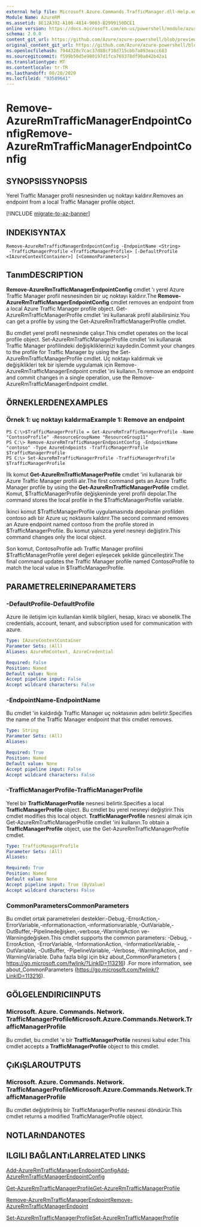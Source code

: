 ```yaml
---
external help file: Microsoft.Azure.Commands.TrafficManager.dll-Help.xml
Module Name: AzureRM
ms.assetid: 8E12A392-A100-4814-9003-B2999150DCE1
online version: https://docs.microsoft.com/en-us/powershell/module/azurerm.trafficmanager/remove-azurermtrafficmanagerendpointconfig
schema: 2.0.0
content_git_url: https://github.com/Azure/azure-powershell/blob/preview/src/ResourceManager/TrafficManager/Commands.TrafficManager2/help/Remove-AzureRmTrafficManagerEndpointConfig.md
original_content_git_url: https://github.com/Azure/azure-powershell/blob/preview/src/ResourceManager/TrafficManager/Commands.TrafficManager2/help/Remove-AzureRmTrafficManagerEndpointConfig.md
ms.openlocfilehash: 7944328c7cac37d88cf18d715cbb7a893eacc683
ms.sourcegitcommit: f599b50d5e980197d1fca769378df90a842b42a1
ms.translationtype: MT
ms.contentlocale: tr-TR
ms.lasthandoff: 08/20/2020
ms.locfileid: "93589641"
---
```

# <span data-ttu-id="2ca93-101">Remove-AzureRmTrafficManagerEndpointConfig</span><span class="sxs-lookup"><span data-stu-id="2ca93-101">Remove-AzureRmTrafficManagerEndpointConfig</span></span>

## <span data-ttu-id="2ca93-102">SYNOPSIS</span><span class="sxs-lookup"><span data-stu-id="2ca93-102">SYNOPSIS</span></span>
<span data-ttu-id="2ca93-103">Yerel Traffic Manager profil nesnesinden uç noktayı kaldırır.</span><span class="sxs-lookup"><span data-stu-id="2ca93-103">Removes an endpoint from a local Traffic Manager profile object.</span></span>

[!INCLUDE [migrate-to-az-banner](../../includes/migrate-to-az-banner.md)]

## <span data-ttu-id="2ca93-104">INDEKI</span><span class="sxs-lookup"><span data-stu-id="2ca93-104">SYNTAX</span></span>

```
Remove-AzureRmTrafficManagerEndpointConfig -EndpointName <String>
 -TrafficManagerProfile <TrafficManagerProfile> [-DefaultProfile <IAzureContextContainer>] [<CommonParameters>]
```

## <span data-ttu-id="2ca93-105">Tanım</span><span class="sxs-lookup"><span data-stu-id="2ca93-105">DESCRIPTION</span></span>
<span data-ttu-id="2ca93-106">**Remove-AzureRmTrafficManagerEndpointConfig** cmdlet 'ı yerel Azure Traffic Manager profil nesnesinden bir uç noktayı kaldırır.</span><span class="sxs-lookup"><span data-stu-id="2ca93-106">The **Remove-AzureRmTrafficManagerEndpointConfig** cmdlet removes an endpoint from a local Azure Traffic Manager profile object.</span></span>
<span data-ttu-id="2ca93-107">Get-AzureRmTrafficManagerProfile cmdlet 'ini kullanarak profil alabilirsiniz.</span><span class="sxs-lookup"><span data-stu-id="2ca93-107">You can get a profile by using the Get-AzureRmTrafficManagerProfile cmdlet.</span></span>

<span data-ttu-id="2ca93-108">Bu cmdlet yerel profil nesnesinde çalışır.</span><span class="sxs-lookup"><span data-stu-id="2ca93-108">This cmdlet operates on the local profile object.</span></span>
<span data-ttu-id="2ca93-109">Set-AzureRmTrafficManagerProfile cmdlet 'ini kullanarak Traffic Manager profilindeki değişikliklerinizi kaydedin.</span><span class="sxs-lookup"><span data-stu-id="2ca93-109">Commit your changes to the profile for Traffic Manager by using the Set-AzureRmTrafficManagerProfile cmdlet.</span></span>
<span data-ttu-id="2ca93-110">Uç noktayı kaldırmak ve değişiklikleri tek bir işlemde uygulamak için Remove-AzureRmTrafficManagerEndpoint cmdlet 'ini kullanın.</span><span class="sxs-lookup"><span data-stu-id="2ca93-110">To remove an endpoint and commit changes in a single operation, use the Remove-AzureRmTrafficManagerEndpoint cmdlet.</span></span>

## <span data-ttu-id="2ca93-111">ÖRNEKLERDEN</span><span class="sxs-lookup"><span data-stu-id="2ca93-111">EXAMPLES</span></span>

### <span data-ttu-id="2ca93-112">Örnek 1: uç noktayı kaldırma</span><span class="sxs-lookup"><span data-stu-id="2ca93-112">Example 1: Remove an endpoint</span></span>
```
PS C:\>$TrafficManagerProfile = Get-AzureRmTrafficManagerProfile -Name "ContosoProfile" -ResourceGroupName "ResourceGroup11"
PS C:\> Remove-AzureRmTrafficManagerEndpointConfig -EndpointName "contoso" -Type AzureEndpoints -TrafficManagerProfile $TrafficManagerProfile 
PS C:\> Set-AzureRmTrafficManagerProfile -TrafficManagerProfile $TrafficManagerProfile
```

<span data-ttu-id="2ca93-113">İlk komut **Get-AzureRmTrafficManagerProfile** cmdlet 'ini kullanarak bir Azure Traffic Manager profili alır.</span><span class="sxs-lookup"><span data-stu-id="2ca93-113">The first command gets an Azure Traffic Manager profile by using the **Get-AzureRmTrafficManagerProfile** cmdlet.</span></span>
<span data-ttu-id="2ca93-114">Komut, $TrafficManagerProfile değişkeninde yerel profili depolar.</span><span class="sxs-lookup"><span data-stu-id="2ca93-114">The command stores the local profile in the $TrafficManagerProfile variable.</span></span>

<span data-ttu-id="2ca93-115">İkinci komut $TrafficManagerProfile uygulamasında depolanan profilden contoso adlı bir Azure uç noktasını kaldırır.</span><span class="sxs-lookup"><span data-stu-id="2ca93-115">The second command removes an Azure endpoint named contoso from the profile stored in $TrafficManagerProfile.</span></span>
<span data-ttu-id="2ca93-116">Bu komut yalnızca yerel nesneyi değiştirir.</span><span class="sxs-lookup"><span data-stu-id="2ca93-116">This command changes only the local object.</span></span>

<span data-ttu-id="2ca93-117">Son komut, ContosoProfile adlı Traffic Manager profilini $TrafficManagerProfile yerel değeri eşleşecek şekilde güncelleştirir.</span><span class="sxs-lookup"><span data-stu-id="2ca93-117">The final command updates the Traffic Manager profile named ContosoProfile to match the local value in $TrafficManagerProfile.</span></span>

## <span data-ttu-id="2ca93-118">PARAMETRELERINE</span><span class="sxs-lookup"><span data-stu-id="2ca93-118">PARAMETERS</span></span>

### <span data-ttu-id="2ca93-119">-DefaultProfile</span><span class="sxs-lookup"><span data-stu-id="2ca93-119">-DefaultProfile</span></span>
<span data-ttu-id="2ca93-120">Azure ile iletişim için kullanılan kimlik bilgileri, hesap, kiracı ve abonelik.</span><span class="sxs-lookup"><span data-stu-id="2ca93-120">The credentials, account, tenant, and subscription used for communication with azure.</span></span>

```yaml
Type: IAzureContextContainer
Parameter Sets: (All)
Aliases: AzureRmContext, AzureCredential

Required: False
Position: Named
Default value: None
Accept pipeline input: False
Accept wildcard characters: False
```

### <span data-ttu-id="2ca93-121">-EndpointName</span><span class="sxs-lookup"><span data-stu-id="2ca93-121">-EndpointName</span></span>
<span data-ttu-id="2ca93-122">Bu cmdlet 'in kaldırdığı Traffic Manager uç noktasının adını belirtir.</span><span class="sxs-lookup"><span data-stu-id="2ca93-122">Specifies the name of the Traffic Manager endpoint that this cmdlet removes.</span></span>

```yaml
Type: String
Parameter Sets: (All)
Aliases: 

Required: True
Position: Named
Default value: None
Accept pipeline input: False
Accept wildcard characters: False
```

### <span data-ttu-id="2ca93-123">-TrafficManagerProfile</span><span class="sxs-lookup"><span data-stu-id="2ca93-123">-TrafficManagerProfile</span></span>
<span data-ttu-id="2ca93-124">Yerel bir **TrafficManagerProfile** nesnesi belirtir.</span><span class="sxs-lookup"><span data-stu-id="2ca93-124">Specifies a local **TrafficManagerProfile** object.</span></span>
<span data-ttu-id="2ca93-125">Bu cmdlet bu yerel nesneyi değiştirir.</span><span class="sxs-lookup"><span data-stu-id="2ca93-125">This cmdlet modifies this local object.</span></span>
<span data-ttu-id="2ca93-126">**TrafficManagerProfile** nesnesi almak için Get-AzureRmTrafficManagerProfile cmdlet 'ini kullanın.</span><span class="sxs-lookup"><span data-stu-id="2ca93-126">To obtain a **TrafficManagerProfile** object, use the Get-AzureRmTrafficManagerProfile cmdlet.</span></span>

```yaml
Type: TrafficManagerProfile
Parameter Sets: (All)
Aliases: 

Required: True
Position: Named
Default value: None
Accept pipeline input: True (ByValue)
Accept wildcard characters: False
```

### <span data-ttu-id="2ca93-127">CommonParameters</span><span class="sxs-lookup"><span data-stu-id="2ca93-127">CommonParameters</span></span>
<span data-ttu-id="2ca93-128">Bu cmdlet ortak parametreleri destekler:-Debug,-ErrorAction,-ErrorVariable,-ınformationaction,-ınformationvariable,-OutVariable,-OutBuffer,-Pipelinedeğişken,-verbose,-WarningAction ve-Warningdeğişken.</span><span class="sxs-lookup"><span data-stu-id="2ca93-128">This cmdlet supports the common parameters: -Debug, -ErrorAction, -ErrorVariable, -InformationAction, -InformationVariable, -OutVariable, -OutBuffer, -PipelineVariable, -Verbose, -WarningAction, and -WarningVariable.</span></span> <span data-ttu-id="2ca93-129">Daha fazla bilgi için bkz about_CommonParameters ( https://go.microsoft.com/fwlink/?LinkID=113216) .</span><span class="sxs-lookup"><span data-stu-id="2ca93-129">For more information, see about_CommonParameters (https://go.microsoft.com/fwlink/?LinkID=113216).</span></span>

## <span data-ttu-id="2ca93-130">GÖLGELENDIRICI</span><span class="sxs-lookup"><span data-stu-id="2ca93-130">INPUTS</span></span>

### <span data-ttu-id="2ca93-131">Microsoft. Azure. Commands. Network. TrafficManagerProfile</span><span class="sxs-lookup"><span data-stu-id="2ca93-131">Microsoft.Azure.Commands.Network.TrafficManagerProfile</span></span>
<span data-ttu-id="2ca93-132">Bu cmdlet, bu cmdlet 'e bir **TrafficManagerProfile** nesnesi kabul eder.</span><span class="sxs-lookup"><span data-stu-id="2ca93-132">This cmdlet accepts a **TrafficManagerProfile** object to this cmdlet.</span></span>

## <span data-ttu-id="2ca93-133">ÇıKıŞLAR</span><span class="sxs-lookup"><span data-stu-id="2ca93-133">OUTPUTS</span></span>

### <span data-ttu-id="2ca93-134">Microsoft. Azure. Commands. Network. TrafficManagerProfile</span><span class="sxs-lookup"><span data-stu-id="2ca93-134">Microsoft.Azure.Commands.Network.TrafficManagerProfile</span></span>
<span data-ttu-id="2ca93-135">Bu cmdlet değiştirilmiş bir TrafficManagerProfile nesnesi döndürür.</span><span class="sxs-lookup"><span data-stu-id="2ca93-135">This cmdlet returns a modified TrafficManagerProfile object.</span></span>

## <span data-ttu-id="2ca93-136">NOTLARıNDA</span><span class="sxs-lookup"><span data-stu-id="2ca93-136">NOTES</span></span>

## <span data-ttu-id="2ca93-137">ILGILI BAĞLANTıLAR</span><span class="sxs-lookup"><span data-stu-id="2ca93-137">RELATED LINKS</span></span>

[<span data-ttu-id="2ca93-138">Add-AzureRmTrafficManagerEndpointConfig</span><span class="sxs-lookup"><span data-stu-id="2ca93-138">Add-AzureRmTrafficManagerEndpointConfig</span></span>](./Add-AzureRmTrafficManagerEndpointConfig.md)

[<span data-ttu-id="2ca93-139">Get-AzureRmTrafficManagerProfile</span><span class="sxs-lookup"><span data-stu-id="2ca93-139">Get-AzureRmTrafficManagerProfile</span></span>](./Get-AzureRmTrafficManagerProfile.md)

[<span data-ttu-id="2ca93-140">Remove-AzureRmTrafficManagerEndpoint</span><span class="sxs-lookup"><span data-stu-id="2ca93-140">Remove-AzureRmTrafficManagerEndpoint</span></span>](./Remove-AzureRmTrafficManagerEndpoint.md)

[<span data-ttu-id="2ca93-141">Set-AzureRmTrafficManagerProfile</span><span class="sxs-lookup"><span data-stu-id="2ca93-141">Set-AzureRmTrafficManagerProfile</span></span>](./Set-AzureRmTrafficManagerProfile.md)


